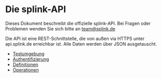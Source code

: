 
# Die splink-API

Dieses Dokument beschreibt die offizielle splink-API. Bei Fragen oder Problemen wenden Sie sich bitte an team@splink.de

Die API ist eine REST-Schnittstelle, die von außen via HTTPS unter api.splink.de erreichbar ist. Alle Daten werden über JSON ausgetauscht.

* [Testumgebung](https://github.com/dosbnewmedia/frontdoor_docs/blob/master/docs/testing.md)
* [Authentifizierung](https://github.com/dosbnewmedia/frontdoor_docs/blob/master/docs/auth.md)
* [Definitionen](https://github.com/dosbnewmedia/frontdoor_docs/blob/master/docs/definitions.md)
* [Operationen](https://github.com/dosbnewmedia/frontdoor_docs/blob/master/docs/operations.md)
